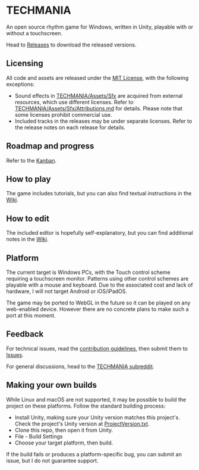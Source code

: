 # TECHMANIA
An open source rhythm game for Windows, written in Unity, playable with or without a touchscreen.

Head to [Releases](https://github.com/macmillan333/techmania/releases) to download the released versions.

## Licensing
All code and assets are released under the [MIT License](LICENSE), with the following exceptions:
* Sound effects in [TECHMANIA/Assets/Sfx](TECHMANIA/Assets/Sfx) are acquired from external resources, which use different licenses. Refer to [TECHMANIA/Assets/Sfx/Attributions.md](TECHMANIA/Assets/Sfx/Attributions.md) for details. Please note that some licenses prohibit commercial use.
* Included tracks in the releases may be under separate licenses. Refer to the release notes on each release for details.

## Roadmap and progress
Refer to the [Kanban](https://github.com/macmillan333/techmania/projects/1).

## How to play
The game includes tutorials, but you can also find textual instructions in the [Wiki](https://github.com/macmillan333/techmania/wiki/How-to-play).

## How to edit
The included editor is hopefully self-explanatory, but you can find additional notes in the [Wiki](https://github.com/macmillan333/techmania/wiki/Additional-notes-on-the-editor).

## Platform
The current target is Windows PCs, with the Touch control scheme requiring a touchscreen monitor. Patterns using other control schemes are playable with a mouse and keyboard. Due to the associated cost and lack of hardware, I will not target Android or iOS/iPadOS.

The game may be ported to WebGL in the future so it can be played on any web-enabled device. However there are no concrete plans to make such a port at this moment.

## Feedback
For technical issues, read the [contribution guidelines](CONTRIBUTING.md), then submit them to [Issues](https://github.com/macmillan333/techmania/issues).

For general discussions, head to the [TECHMANIA subreddit](https://www.reddit.com/r/techmania).

## Making your own builds
While Linux and macOS are not supported, it may be possible to build the project on these platforms. Follow the standard building process:
* Install Unity, making sure your Unity version matches this project's. Check the project's Unity version at [ProjectVersion.txt](TECHMANIA/ProjectSettings/ProjectVersion.txt).
* Clone this repo, then open it from Unity.
* File - Build Settings
* Choose your target platform, then build.

If the build fails or produces a platform-specific bug, you can submit an issue, but I do not guarantee support.
